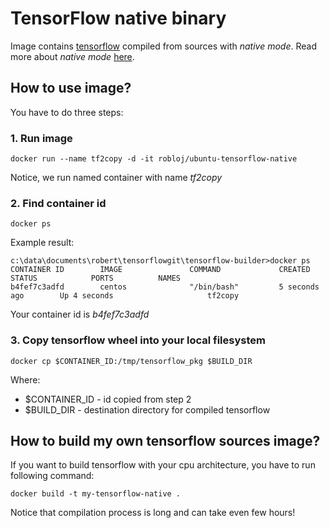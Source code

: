 # TensorFlow native binary

Image contains [tensorflow](https://www.tensorflow.org) compiled
from sources with *native mode*. Read more about *native mode* [here](https://gcc.gnu.org/onlinedocs/gcc-4.5.3/gcc/i386-and-x86_002d64-Options.html).

## How to use image?

You have to do three steps:

### 1. Run image

```
docker run --name tf2copy -d -it robloj/ubuntu-tensorflow-native
```

Notice, we run named container with name *tf2copy*

### 2. Find container id

```
docker ps
```

Example result:

```
c:\data\documents\robert\tensorflowgit\tensorflow-builder>docker ps
CONTAINER ID        IMAGE               COMMAND             CREATED              STATUS            PORTS          NAMES
b4fef7c3adfd        centos              "/bin/bash"         5 seconds ago        Up 4 seconds                     tf2copy
```

Your container id is *b4fef7c3adfd*

### 3. Copy tensorflow wheel into your local filesystem

```
docker cp $CONTAINER_ID:/tmp/tensorflow_pkg $BUILD_DIR
```

Where:

- $CONTAINER_ID - id copied from step 2
- $BUILD_DIR - destination directory for compiled tensorflow

## How to build my own tensorflow sources image?

If you want to build tensorflow with your cpu architecture,
you have to run following command:

```
docker build -t my-tensorflow-native .
```

Notice that compilation process is long and can take even few hours!
